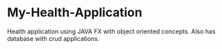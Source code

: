 # My-Health-Application
Health application using JAVA FX with object oriented concepts. Also has database with crud applications.
